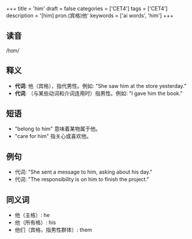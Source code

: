 +++
title = 'him'
draft = false
categories = ['CET4']
tags = ['CET4']
description = '[him] pron.(宾格)他'
keywords = ['ai words', 'him']
+++

## 读音
/hɪm/

## 释义
- **代词**: 他（宾格），指代男性。例如: "She saw him at the store yesterday."
- **代词**: （与某些动词和介词连用时）指男性。例如: "I gave him the book."

## 短语
- "belong to him" 意味着某物属于他。
- "care for him" 指关心或喜欢他。

## 例句
- 代词: "She sent a message to him, asking about his day."
- 代词: "The responsibility is on him to finish the project."

## 同义词
- 他（主格）: he
- 他（所有格）: his
- 他们（宾格，指男性群体）: them
